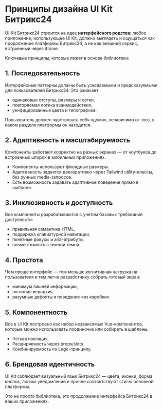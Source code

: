 # Принципы дизайна UI Kit Битрикс24

UI Kit Битрикс24 строится на идее **интерфейсного родства**: любое приложение, использующее UI Kit, должно выглядеть и ощущаться как продолжение платформы Битрикс24, а не как внешний сервис, встроенный через iframe.

Ключевые принципы, которые лежат в основе библиотеки:

## 1. Последовательность

Интерфейсные паттерны должны быть узнаваемыми и предсказуемыми для пользователей Битрикс24. Это означает:

- одинаковые отступы, размеры и сетки,
- повторяемая логика взаимодействия,
- унифицированные цвета и типографика.

Пользователь должен чувствовать себя «дома», независимо от того, в каком разделе платформы он находится.

## 2. Адаптивность и масштабируемость

Компоненты работают корректно на разных экранах — от ноутбуков до встроенных шторок в мобильных приложениях.

- Компоненты используют флюидные размеры.
- Адаптивность задается декларативно через Tailwind utility-классы, без ручных media-запросов.
- Есть возможность задавать адаптивное поведение прямо в шаблоне.

## 3. Инклюзивность и доступность

Все компоненты разрабатываются с учетом базовых требований доступности:

- правильная семантика HTML,
- поддержка клавиатурной навигации,
- понятные фокусы и aria-атрибуты,
- совместимость с темной темой.

## 4. Простота

Чем проще интерфейс — тем меньше когнитивная нагрузка на пользователя и тем легче разработчику собрать готовый экран:

- минимум лишней информации,
- логичная иерархия,
- разумные дефолты и поведение «из коробки».

## 5. Компонентность

Все в UI Kit построено как набор независимых Vue-компонентов, которые можно использовать поодиночке или собирать в шаблоны.

- Четкая изоляция.
- Расширяемость через props/slots.
- Комбинируемость по Lego-принципу.

## 6. Брендовая идентичность

UI Kit соблюдает визуальный язык Битрикс24 — цвета, иконки, форма кнопок, логика уведомлений и прочее соответствуют стилю основной платформы.

Это не просто библиотека, это продолжение интерфейса Битрикс24 в ваших приложениях.
